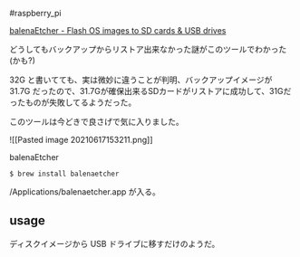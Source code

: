 #raspberry_pi 


[balenaEtcher - Flash OS images to SD cards & USB drives](https://www.balena.io/etcher/)

どうしてもバックアップからリストア出来なかった謎がこのツールでわかった(かも?)

32G と書いてても、実は微妙に違うことが判明、バックアップイメージが 31.7G だったので、31.7Gが確保出来るSDカードがリストアに成功して、31Gだったものが失敗してるようだった。

このツールは今どきで良さげで気に入りました。

![[Pasted image 20210617153211.png]]

balenaEtcher


```shell
$ brew install balenaetcher
```

/Applications/balenaetcher.app が入る。

## usage

ディスクイメージから USB ドライブに移すだけのようだ。

